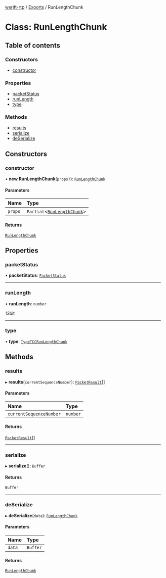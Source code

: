 [werift-rtp](../README.md) / [Exports](../modules.md) / RunLengthChunk

# Class: RunLengthChunk

## Table of contents

### Constructors

- [constructor](RunLengthChunk.md#constructor)

### Properties

- [packetStatus](RunLengthChunk.md#packetstatus)
- [runLength](RunLengthChunk.md#runlength)
- [type](RunLengthChunk.md#type)

### Methods

- [results](RunLengthChunk.md#results)
- [serialize](RunLengthChunk.md#serialize)
- [deSerialize](RunLengthChunk.md#deserialize)

## Constructors

### constructor

• **new RunLengthChunk**(`props?`): [`RunLengthChunk`](RunLengthChunk.md)

#### Parameters

| Name | Type |
| :------ | :------ |
| `props` | `Partial`\<[`RunLengthChunk`](RunLengthChunk.md)\> |

#### Returns

[`RunLengthChunk`](RunLengthChunk.md)

## Properties

### packetStatus

• **packetStatus**: [`PacketStatus`](../enums/PacketStatus.md)

___

### runLength

• **runLength**: `number`

13bit

___

### type

• **type**: [`TypeTCCRunLengthChunk`](../enums/PacketChunk.md#typetccrunlengthchunk)

## Methods

### results

▸ **results**(`currentSequenceNumber`): [`PacketResult`](PacketResult.md)[]

#### Parameters

| Name | Type |
| :------ | :------ |
| `currentSequenceNumber` | `number` |

#### Returns

[`PacketResult`](PacketResult.md)[]

___

### serialize

▸ **serialize**(): `Buffer`

#### Returns

`Buffer`

___

### deSerialize

▸ **deSerialize**(`data`): [`RunLengthChunk`](RunLengthChunk.md)

#### Parameters

| Name | Type |
| :------ | :------ |
| `data` | `Buffer` |

#### Returns

[`RunLengthChunk`](RunLengthChunk.md)
